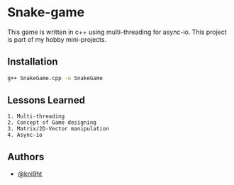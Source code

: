 
# Snake-game

This game is written in c++ using multi-threading for async-io. This project is part of my hobby mini-projects. 

## Installation

```bash
g++ SnakeGame.cpp -o SnakeGame
```
    
## Lessons Learned

    1. Multi-threading
    2. Concept of Game designing
    3. Matrix/2D-Vector manipulation
    4. Async-io
  
## Authors

- [@kni9ht](https://github.com/kni9ht/Snake-game)


